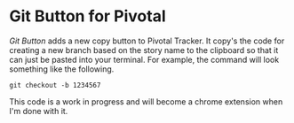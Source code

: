 # Git Button for Pivotal

*Git Button* adds a new copy button to Pivotal Tracker. It copy's the code for creating a new branch based on the story name to the clipboard so that it can just be pasted into your terminal. For example, the command will look something like the following.

```
git checkout -b 1234567
```

This code is a work in progress and will become a chrome extension when I'm done with it.